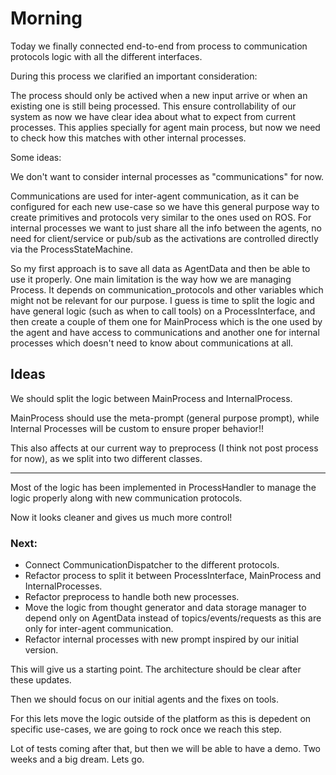 # Morning

Today we finally connected end-to-end from process to communication protocols logic with all the different interfaces.

During this process we clarified an important consideration:

The process should only be actived when a new input arrive or when an existing one is still being processed. This ensure controllability of our system as now we have clear idea about what to expect from current processes. This applies specially for agent main process, but now we need to check how this matches with other internal processes. 

Some ideas:

We don't want to consider internal processes as "communications" for now.

Communications are used for inter-agent communication, as it can be configured for each new use-case so we have this general purpose way to create primitives and protocols very similar to the ones used on ROS. For internal processes we want to just share all the info between the agents, no need for client/service or pub/sub as the activations are controlled directly via the ProcessStateMachine.

So my first approach is to save all data as AgentData and then be able to use it properly. One main limitation is the way how we are managing Process. It depends on communication_protocols and other variables which might not be relevant for our purpose. I guess is time to split the logic and have general logic (such as when to call tools) on a ProcessInterface, and then create a couple of them one for MainProcess which is the one used by the agent and have access to communications and another one for internal processes which doesn't need to know about communications at all.


## Ideas

We should split the logic between MainProcess and InternalProcess.

MainProcess should use the meta-prompt (general purpose prompt), while Internal Processes will be custom to ensure proper behavior!!

This also affects at our current way to preprocess (I think not post process for now), as we split into two different classes.

---
Most of the logic has been implemented in ProcessHandler to manage the logic properly along with new communication protocols.

Now it looks cleaner and gives us much more control!

### Next:

- Connect CommunicationDispatcher to the different protocols.
- Refactor process to split it between ProcessInterface, MainProcess and InternalProcesses.
- Refactor preprocess to handle both new processes.
- Move the logic from thought generator and data storage manager to depend only on AgentData instead of topics/events/requests as this are only for inter-agent communication.
- Refactor internal processes with new prompt inspired by our initial version.

This will give us a starting point. The architecture should be clear after these updates.

Then we should focus on our initial agents and the fixes on tools.

For this lets move the logic outside of the platform as this is depedent on specific use-cases, we are going to rock once we reach this step.

Lot of tests coming after that, but then we will be able to have a demo. Two weeks and a big dream. Lets go.